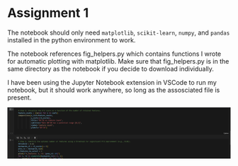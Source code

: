 # Assignment 1

The notebook should only need `matplotlib`, `scikit-learn`, `numpy`, and `pandas` installed in the python environment to work.

The notebook references fig_helpers.py which contains functions I wrote for automatic plotting with matplotlib. Make sure that fig_helpers.py is in the same directory as the notebook if you decide to download individually.

I have been using the Jupyter Notebook extension in VSCode to run my notebook, but it should work anywhere, so long as the assosciated file is present.

![](works-on-my-machine.gif)
